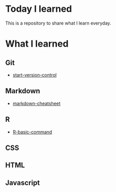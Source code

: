 # Today I learned
This is a repository to share what I learn everyday. 

# What I learned
## Git
* [start-version-control](https://github.com/jiseonk/TIL/blob/master/Git/start-version-control.md#get-started-with-git-version-control)

## Markdown
* [markdown-cheatsheet](https://github.com/jiseonk/TIL/blob/master/Markdown/markdown-cheatsheet.md#markdown-cheatsheet)

## R
* [R-basic-command](https://github.com/jiseonk/TIL/blob/master/R/R-basic-command.md#R-basic-command)

## CSS
## HTML
## Javascript

